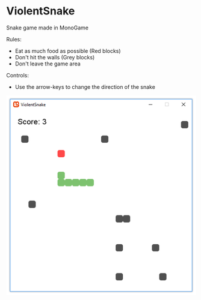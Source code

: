 # ViolentSnake
Snake game made in MonoGame

Rules:
- Eat as much food as possible (Red blocks)
- Don't hit the walls (Grey blocks)
- Don't leave the game area

Controls:
- Use the arrow-keys to change the direction of the snake

![Game picture](https://github.com/RasmusAgergaard/ViolentSnake/blob/master/readme_gfx/snake_game.png)
